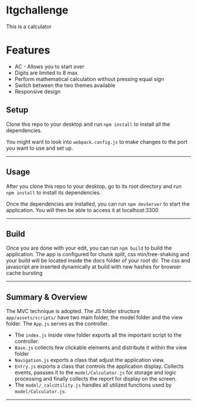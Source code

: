 # ltgchallenge
This is a calculator

# Features
- AC - Allows you to start over
- Digits are limited to 8 max
- Perform mathematical calculation without pressing equal sign
- Switch between the two themes available
- Responsive design

## Setup
Clone this repo to your desktop and run `npm install` to install all the dependencies.

You might want to look into `webpack.config.js` to make changes to the port you want to use and set up.

---

## Usage
After you clone this repo to your desktop, go to its root directory and run `npm install` to install its dependencies.

Once the dependencies are installed, you can run  `npm devServer` to start the application. You will then be able to access it at localhost:3300

---

## Build
Once you are done with your edit, you can run  `npm build` to build the application. The app is configured for chunk split, css min/tree-shaking and your build will be located inside the docs folder of your root dir. The css and javascript are inserted dynamically at build with new hashes for browser cache bursting

---

## Summary & Overview
The MVC technique is adopted. The JS folder structure `app/assets/scripts/` have two main folder, the model folder and the view folder. The `App.js` serves as the controller. 
- The `index.js` inside view folder exports all the important script to the controller. 
- `Base.js` collects few clickable elements and distribute it within the view folder
- `Navigation.js` exports a class that adjust the application view.
- `Entry.js` exports a class that controls the application display. Collects events, passses it to the `model/Calculator.js` for storage and logic processing and finally collects the report for display on the screen.
- The `model/_calcUtility.js` handles all utilized functions used by `model/Calculator.js`.

---
